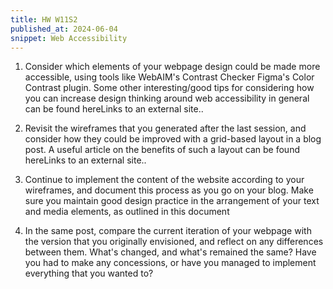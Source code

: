 ```yaml
---
title: HW W11S2
published_at: 2024-06-04
snippet: Web Accessibility
---
```

1. Consider which elements of your webpage design could be made more accessible, using tools like WebAIM's Contrast Checker Figma's Color Contrast plugin. Some other interesting/good tips for considering how you can increase design thinking around web accessibility in general can be found hereLinks to an external site.. 

2. Revisit the wireframes that you generated after the last session, and consider how they could be improved with a grid-based layout in a blog post. A useful article on the benefits of such a layout can be found hereLinks to an external site.. 

3. Continue to implement the content of the website according to your wireframes, and document this process as you go on your blog. Make sure you maintain good design practice in the arrangement of your text and media elements, as outlined in this document 

4. In the same post, compare the current iteration of your webpage with the version that you originally envisioned, and reflect on any differences between them. What's changed, and what's remained the same? Have you had to make any concessions, or have you managed to implement everything that you wanted to?

